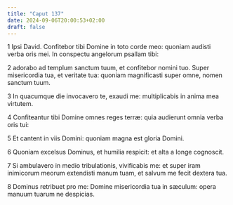 ```yaml
---
title: "Caput 137"
date: 2024-09-06T20:00:53+02:00
draft: false
---
```



1 Ipsi David. Confitebor tibi Domine in toto corde meo: quoniam audisti verba oris mei. In conspectu angelorum psallam tibi:

2 adorabo ad templum sanctum tuum, et confitebor nomini tuo. Super misericordia tua, et veritate tua: quoniam magnificasti super omne, nomen sanctum tuum.

3 In quacumque die invocavero te, exaudi me: multiplicabis in anima mea virtutem.

4 Confiteantur tibi Domine omnes reges terræ: quia audierunt omnia verba oris tui:

5 Et cantent in viis Domini: quoniam magna est gloria Domini.

6 Quoniam excelsus Dominus, et humilia respicit: et alta a longe cognoscit.

7 Si ambulavero in medio tribulationis, vivificabis me: et super iram inimicorum meorum extendisti manum tuam, et salvum me fecit dextera tua.

8 Dominus retribuet pro me: Domine misericordia tua in sæculum: opera manuum tuarum ne despicias.

